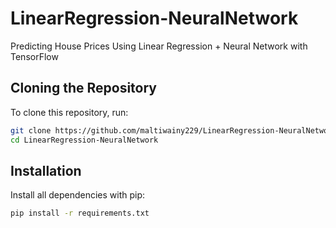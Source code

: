 # LinearRegression-NeuralNetwork
Predicting House Prices Using Linear Regression + Neural Network with TensorFlow

## Cloning the Repository

To clone this repository, run:

```bash
git clone https://github.com/maltiwainy229/LinearRegression-NeuralNetwork.git
cd LinearRegression-NeuralNetwork
```

## Installation

Install all dependencies with pip:

```bash
pip install -r requirements.txt
```